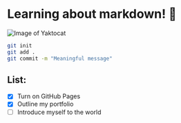 # Learning about markdown! 💙
![Image of Yaktocat](https://octodex.github.com/images/yaktocat.png)
```bash
git init
git add .
git commit -m "Meaningful message"
```
## List:
- [x] Turn on GitHub Pages
- [x] Outline my portfolio
- [ ] Introduce myself to the world
